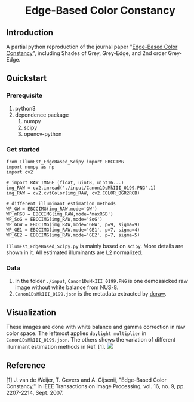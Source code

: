 <p align="center">
    <h1 align="center">Edge-Based Color Constancy</h1>
</p>

## Introduction
A partial python reproduction of the journal paper "[Edge-Based Color Constancy](https://ieeexplore.ieee.org/document/4287009)", including Shades of Grey, Grey-Edge, and 2nd order Grey-Edge.

## Quickstart
### Prerequisite
1. python3
2. dependence package
   1. numpy
   2. scipy
   3. opencv-python
   
### Get started
```
from IllumEst_EdgeBased_Scipy import EBCCIMG
import numpy as np
import cv2

# import RAW IMAGE (float, uint8, uint16...)
img_RAW = cv2.imread('./input/Canon1DsMkIII_0199.PNG',1)
img_RAW = cv2.cvtColor(img_RAW, cv2.COLOR_BGR2RGB)

# different illuminant estimation methods
WP_GW = EBCCIMG(img_RAW,mode='GW')
WP_mRGB = EBCCIMG(img_RAW,mode='maxRGB')
WP_SoG = EBCCIMG(img_RAW,mode='SoG')
WP_GGW = EBCCIMG(img_RAW,mode='GGW', p=9, sigma=9)
WP_GE1 = EBCCIMG(img_RAW,mode='GE1', p=7, sigma=4)
WP_GE2 = EBCCIMG(img_RAW,mode='GE2', p=7, sigma=5)
```

`illumEst_EdgeBased_Scipy.py` is mainly based on `scipy`. More details are shown in it. All estimated illuminants are L2 normalized.

### Data
1. In the folder `./input`, `Canon1DsMkIII_0199.PNG` is one demosaicked raw image without white balance from [NUS-8](https://yorkucvil.github.io/projects/public_html/illuminant/illuminant.html).
2. `Canon1DsMkIII_0199.json` is the metadata extracted by [dcraw](https://www.dechifro.org/dcraw/dcraw.c). 

## Visualization
These images are done with white balance and gamma correction in raw color space. The leftmost applies `daylight multiplier` in `Canon1DsMkIII_0199.json`. The others shows the variation of different illuminant estimation methods in Ref. [1].
![](outcomparison.png)

## Reference
[1] J. van de Weijer, T. Gevers and A. Gijsenij, "Edge-Based Color Constancy," in IEEE Transactions on Image Processing, vol. 16, no. 9, pp. 2207-2214, Sept. 2007.